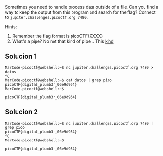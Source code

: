 Sometimes you need to handle process data outside of a file. Can you find a way to keep the output from this program and search for the flag? Connect to `jupiter.challenges.picoctf.org 7480`.

Hints:
1. Remember the flag format is picoCTF{XXXX}
2. What's a pipe? No not that kind of pipe... This [kind](http://www.linfo.org/pipes.html)

## Solucion 1
```
MarCode-picoctf@webshell:~$ nc jupiter.challenges.picoctf.org 7480 > datos
^C
MarCode-picoctf@webshell:~$ cat datos | grep pico
picoCTF{digital_plumb3r_06e9d954}
MarCode-picoctf@webshell:~$

picoCTF{digital_plumb3r_06e9d954}
```

## Solucion 2
```
MarCode-picoctf@webshell:~$ nc jupiter.challenges.picoctf.org 7480 | grep pico
picoCTF{digital_plumb3r_06e9d954}
^C
MarCode-picoctf@webshell:~$

picoCTF{digital_plumb3r_06e9d954}
```
